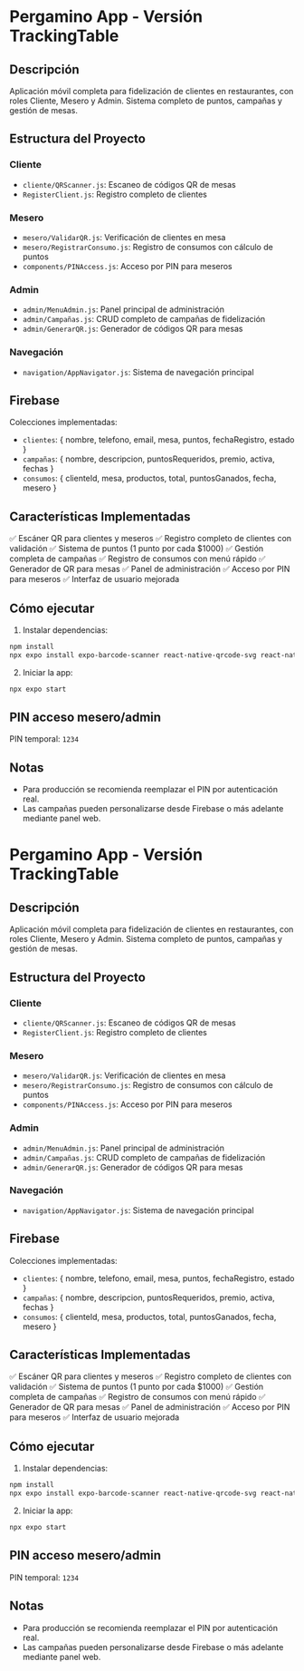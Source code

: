 # Pergamino App - Versión TrackingTable

## Descripción
Aplicación móvil completa para fidelización de clientes en restaurantes, con roles Cliente, Mesero y Admin. Sistema completo de puntos, campañas y gestión de mesas.

## Estructura del Proyecto
### Cliente
- `cliente/QRScanner.js`: Escaneo de códigos QR de mesas
- `RegisterClient.js`: Registro completo de clientes

### Mesero
- `mesero/ValidarQR.js`: Verificación de clientes en mesa
- `mesero/RegistrarConsumo.js`: Registro de consumos con cálculo de puntos
- `components/PINAccess.js`: Acceso por PIN para meseros

### Admin
- `admin/MenuAdmin.js`: Panel principal de administración
- `admin/Campañas.js`: CRUD completo de campañas de fidelización
- `admin/GenerarQR.js`: Generador de códigos QR para mesas

### Navegación
- `navigation/AppNavigator.js`: Sistema de navegación principal

## Firebase
Colecciones implementadas:
- `clientes`: { nombre, telefono, email, mesa, puntos, fechaRegistro, estado }
- `campañas`: { nombre, descripcion, puntosRequeridos, premio, activa, fechas }
- `consumos`: { clienteId, mesa, productos, total, puntosGanados, fecha, mesero }

## Características Implementadas
✅ Escáner QR para clientes y meseros
✅ Registro completo de clientes con validación
✅ Sistema de puntos (1 punto por cada $1000)
✅ Gestión completa de campañas
✅ Registro de consumos con menú rápido
✅ Generador de QR para mesas
✅ Panel de administración
✅ Acceso por PIN para meseros
✅ Interfaz de usuario mejorada

## Cómo ejecutar
1. Instalar dependencias:
```bash
npm install
npx expo install expo-barcode-scanner react-native-qrcode-svg react-native-svg
```

2. Iniciar la app:
```bash
npx expo start
```

## PIN acceso mesero/admin
PIN temporal: `1234`

## Notas
- Para producción se recomienda reemplazar el PIN por autenticación real.
- Las campañas pueden personalizarse desde Firebase o más adelante mediante panel web.
# Pergamino App - Versión TrackingTable

## Descripción
Aplicación móvil completa para fidelización de clientes en restaurantes, con roles Cliente, Mesero y Admin. Sistema completo de puntos, campañas y gestión de mesas.

## Estructura del Proyecto
### Cliente
- `cliente/QRScanner.js`: Escaneo de códigos QR de mesas
- `RegisterClient.js`: Registro completo de clientes

### Mesero
- `mesero/ValidarQR.js`: Verificación de clientes en mesa
- `mesero/RegistrarConsumo.js`: Registro de consumos con cálculo de puntos
- `components/PINAccess.js`: Acceso por PIN para meseros

### Admin
- `admin/MenuAdmin.js`: Panel principal de administración
- `admin/Campañas.js`: CRUD completo de campañas de fidelización
- `admin/GenerarQR.js`: Generador de códigos QR para mesas

### Navegación
- `navigation/AppNavigator.js`: Sistema de navegación principal

## Firebase
Colecciones implementadas:
- `clientes`: { nombre, telefono, email, mesa, puntos, fechaRegistro, estado }
- `campañas`: { nombre, descripcion, puntosRequeridos, premio, activa, fechas }
- `consumos`: { clienteId, mesa, productos, total, puntosGanados, fecha, mesero }

## Características Implementadas
✅ Escáner QR para clientes y meseros
✅ Registro completo de clientes con validación
✅ Sistema de puntos (1 punto por cada $1000)
✅ Gestión completa de campañas
✅ Registro de consumos con menú rápido
✅ Generador de QR para mesas
✅ Panel de administración
✅ Acceso por PIN para meseros
✅ Interfaz de usuario mejorada

## Cómo ejecutar
1. Instalar dependencias:
```bash
npm install
npx expo install expo-barcode-scanner react-native-qrcode-svg react-native-svg
```

2. Iniciar la app:
```bash
npx expo start
```

## PIN acceso mesero/admin
PIN temporal: `1234`

## Notas
- Para producción se recomienda reemplazar el PIN por autenticación real.
- Las campañas pueden personalizarse desde Firebase o más adelante mediante panel web.
